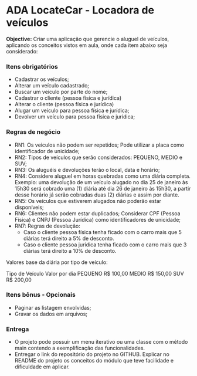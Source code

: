 # ADA LocateCar - Locadora de veículos

**Objective:** Criar uma aplicação que gerencie o aluguel de veículos, aplicando os conceitos vistos em aula, onde cada item abaixo seja considerado:

### Itens obrigatórios
- Cadastrar os veículos;
- Alterar um veículo cadastrado;
- Buscar um veículo por parte do nome;
- Cadastrar o cliente (pessoa física e jurídica)
- Alterar o cliente (pessoa física e jurídica)
- Alugar um veículo para pessoa física e jurídica;
- Devolver um veículo para pessoa física e jurídica;

### Regras de negócio
- RN1: Os veículos não podem ser repetidos; Pode utilizar a placa como identificador de unicidade;
- RN2: Tipos de veículos que serão considerados: PEQUENO, MEDIO e SUV;
- RN3: Os aluguéis e devoluções terão o local, data e horário;
- RN4: Considere aluguel em horas quebradas como uma diária completa. Exemplo: uma devolução de um veículo alugado no dia 25 de janeiro às 15h30 será cobrado uma (1) diária até dia 26 de janeiro às 15h30, a partir desse horário já serão cobradas duas (2) diárias e assim por diante.
- RN5: Os veículos que estiverem alugados não poderão estar disponíveis;
- RN6: Clientes não podem estar duplicados; Considerar CPF (Pessoa Física) e CNPJ (Pessoa Jurídica) como identificadores de unicidade;
- RN7: Regras de devolução:
    - Caso o cliente pessoa física tenha ficado com o carro mais que 5 diárias terá direito a 5% de desconto.
    - Caso o cliente pessoa jurídica tenha ficado com o carro mais que 3 diárias terá direito a 10% de desconto.


Valores base da diária por tipo de veículo:

Tipo de Veículo	Valor por dia
PEQUENO	R$ 100,00
MEDIO	R$ 150,00
SUV	R$ 200,00


### Itens bônus - Opcionais
- Paginar as listagem envolvidas;
- Gravar os dados em arquivos;


### Entrega
- O projeto pode possuir um menu iterativo ou uma classe com o método main contendo a exemplificação das funcionalidades.
- Entregar o link do repositório do projeto no GITHUB. Explicar no README do projeto os conceitos do módulo que teve facilidade e dificuldade em aplicar.